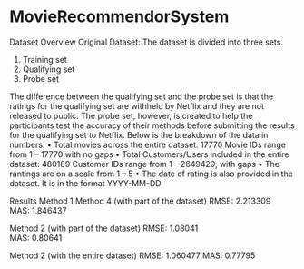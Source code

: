 # MovieRecommendorSystem

Dataset Overview 
Original Dataset: The dataset is divided into three sets.
1.	Training set 
2.	Qualifying set 
3.	Probe set

The difference between the qualifying set and the probe set is that the ratings for the qualifying set are withheld by Netflix and they are not released to public. The probe set, however, is created to help the participants test the accuracy of their methods before submitting the results for the qualifying set to Netflix.  Below is the breakdown of the data in numbers.
•	Total movies across the entire dataset: 17770
    Movie IDs range from 1 – 17770 with no gaps
•	Total Customers/Users included in the entire dataset: 480189
    Customer IDs range from 1 – 2649429, with gaps
•	The rantings are on a scale from 1 – 5 
•	The date of rating is also provided in the dataset. It is in the format YYYY-MM-DD


Results
Method 1 		Method 4  (with part of the dataset)
RMSE:	2.213309	
MAS:	1.846437

Method 2 (with part of the dataset)	
RMSE: 1.08041	 
MAS: 0.80641	

Method 2 (with the entire dataset)
RMSE: 1.060477
MAS: 0.77795	 

